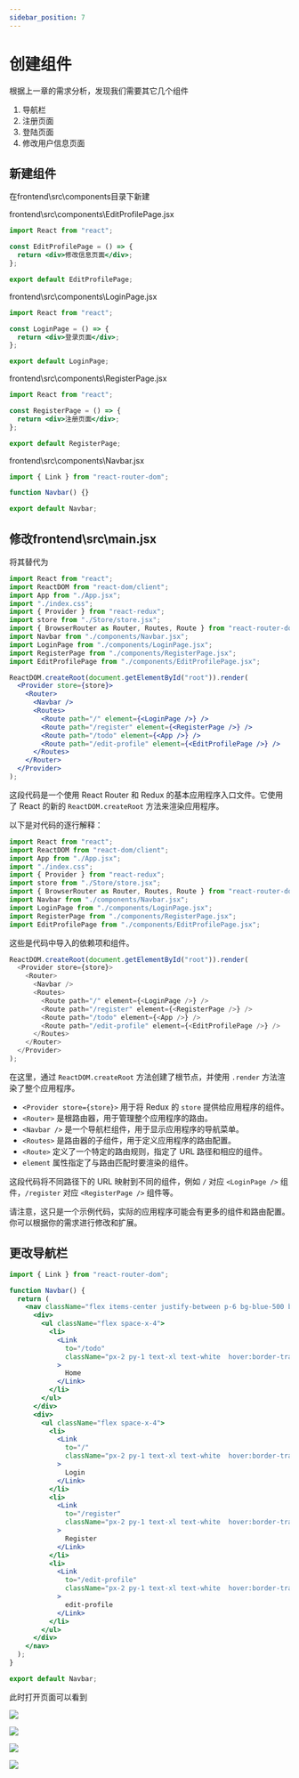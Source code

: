 ```yaml
---
sidebar_position: 7
---
```


# 创建组件

根据上一章的需求分析，发现我们需要其它几个组件

1. 导航栏
2. 注册页面
3. 登陆页面
4. 修改用户信息页面

## 新建组件

在frontend\src\components目录下新建

frontend\src\components\EditProfilePage.jsx
```jsx
import React from "react";

const EditProfilePage = () => {
  return <div>修改信息页面</div>;
};

export default EditProfilePage;

```

frontend\src\components\LoginPage.jsx
```jsx
import React from "react";

const LoginPage = () => {
  return <div>登录页面</div>;
};

export default LoginPage;

```

frontend\src\components\RegisterPage.jsx
```jsx
import React from "react";

const RegisterPage = () => {
  return <div>注册页面</div>;
};

export default RegisterPage;
```

frontend\src\components\Navbar.jsx
```jsx
import { Link } from "react-router-dom";

function Navbar() {}

export default Navbar;
```
## 修改frontend\src\main.jsx

将其替代为

```jsx
import React from "react";
import ReactDOM from "react-dom/client";
import App from "./App.jsx";
import "./index.css";
import { Provider } from "react-redux";
import store from "./Store/store.jsx";
import { BrowserRouter as Router, Routes, Route } from "react-router-dom";
import Navbar from "./components/Navbar.jsx";
import LoginPage from "./components/LoginPage.jsx";
import RegisterPage from "./components/RegisterPage.jsx";
import EditProfilePage from "./components/EditProfilePage.jsx";

ReactDOM.createRoot(document.getElementById("root")).render(
  <Provider store={store}>
    <Router>
      <Navbar />
      <Routes>
        <Route path="/" element={<LoginPage />} />
        <Route path="/register" element={<RegisterPage />} />
        <Route path="/todo" element={<App />} />
        <Route path="/edit-profile" element={<EditProfilePage />} />
      </Routes>
    </Router>
  </Provider>
);
```

这段代码是一个使用 React Router 和 Redux 的基本应用程序入口文件。它使用了 React 的新的 `ReactDOM.createRoot` 方法来渲染应用程序。

以下是对代码的逐行解释：

```javascript
import React from "react";
import ReactDOM from "react-dom/client";
import App from "./App.jsx";
import "./index.css";
import { Provider } from "react-redux";
import store from "./Store/store.jsx";
import { BrowserRouter as Router, Routes, Route } from "react-router-dom";
import Navbar from "./components/Navbar.jsx";
import LoginPage from "./components/LoginPage.jsx";
import RegisterPage from "./components/RegisterPage.jsx";
import EditProfilePage from "./components/EditProfilePage.jsx";
```

这些是代码中导入的依赖项和组件。

```javascript
ReactDOM.createRoot(document.getElementById("root")).render(
  <Provider store={store}>
    <Router>
      <Navbar />
      <Routes>
        <Route path="/" element={<LoginPage />} />
        <Route path="/register" element={<RegisterPage />} />
        <Route path="/todo" element={<App />} />
        <Route path="/edit-profile" element={<EditProfilePage />} />
      </Routes>
    </Router>
  </Provider>
);
```

在这里，通过 `ReactDOM.createRoot` 方法创建了根节点，并使用 `.render` 方法渲染了整个应用程序。

- `<Provider store={store}>` 用于将 Redux 的 `store` 提供给应用程序的组件。
- `<Router>` 是根路由器，用于管理整个应用程序的路由。
- `<Navbar />` 是一个导航栏组件，用于显示应用程序的导航菜单。
- `<Routes>` 是路由器的子组件，用于定义应用程序的路由配置。
- `<Route>` 定义了一个特定的路由规则，指定了 URL 路径和相应的组件。
- `element` 属性指定了与路由匹配时要渲染的组件。

这段代码将不同路径下的 URL 映射到不同的组件，例如 `/` 对应 `<LoginPage />` 组件，`/register` 对应 `<RegisterPage />` 组件等。

请注意，这只是一个示例代码，实际的应用程序可能会有更多的组件和路由配置。你可以根据你的需求进行修改和扩展。

## 更改导航栏

```jsx
import { Link } from "react-router-dom";

function Navbar() {
  return (
    <nav className="flex items-center justify-between p-6 bg-blue-500 border border-blue-500">
      <div>
        <ul className="flex space-x-4">
          <li>
            <Link
              to="/todo"
              className="px-2 py-1 text-xl text-white  hover:border-transparent hover:text-blue-200"
            >
              Home
            </Link>
          </li>
        </ul>
      </div>
      <div>
        <ul className="flex space-x-4">
          <li>
            <Link
              to="/"
              className="px-2 py-1 text-xl text-white  hover:border-transparent hover:text-blue-200"
            >
              Login
            </Link>
          </li>
          <li>
            <Link
              to="/register"
              className="px-2 py-1 text-xl text-white  hover:border-transparent hover:text-blue-200"
            >
              Register
            </Link>
          </li>
          <li>
            <Link
              to="/edit-profile"
              className="px-2 py-1 text-xl text-white  hover:border-transparent hover:text-blue-200"
            >
              edit-profile
            </Link>
          </li>
        </ul>
      </div>
    </nav>
  );
}

export default Navbar;
```

此时打开页面可以看到

![](img/7_1.png)

![](img/7_2.png)

![](img/7_3.png)

![](img/7_4.png)
